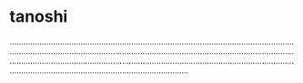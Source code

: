 # tanoshi
..................................................................................................................................................................................................................................................................................................................................................................................................................................................................